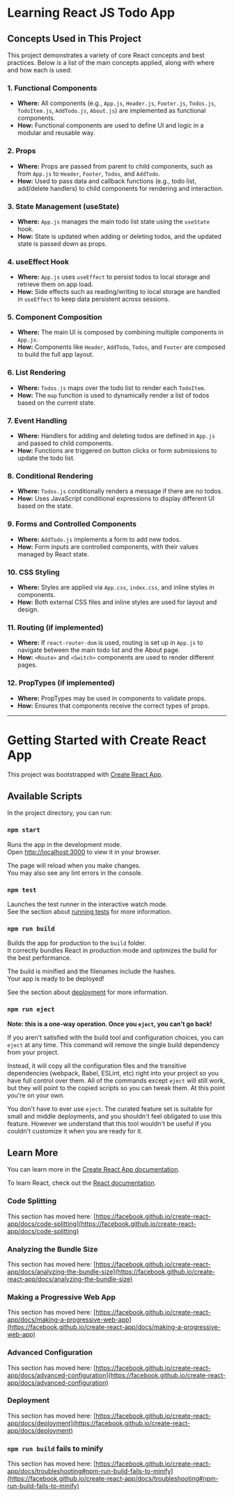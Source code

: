 # Learning React JS Todo App

## Concepts Used in This Project

This project demonstrates a variety of core React concepts and best practices. Below is a list of the main concepts applied, along with where and how each is used:

### 1. Functional Components
- **Where:** All components (e.g., `App.js`, `Header.js`, `Footer.js`, `Todos.js`, `TodoItem.js`, `AddTodo.js`, `About.js`) are implemented as functional components.
- **How:** Functional components are used to define UI and logic in a modular and reusable way.

### 2. Props
- **Where:** Props are passed from parent to child components, such as from `App.js` to `Header`, `Footer`, `Todos`, and `AddTodo`.
- **How:** Used to pass data and callback functions (e.g., todo list, add/delete handlers) to child components for rendering and interaction.

### 3. State Management (useState)
- **Where:** `App.js` manages the main todo list state using the `useState` hook.
- **How:** State is updated when adding or deleting todos, and the updated state is passed down as props.

### 4. useEffect Hook
- **Where:** `App.js` uses `useEffect` to persist todos to local storage and retrieve them on app load.
- **How:** Side effects such as reading/writing to local storage are handled in `useEffect` to keep data persistent across sessions.

### 5. Component Composition
- **Where:** The main UI is composed by combining multiple components in `App.js`.
- **How:** Components like `Header`, `AddTodo`, `Todos`, and `Footer` are composed to build the full app layout.

### 6. List Rendering
- **Where:** `Todos.js` maps over the todo list to render each `TodoItem`.
- **How:** The `map` function is used to dynamically render a list of todos based on the current state.

### 7. Event Handling
- **Where:** Handlers for adding and deleting todos are defined in `App.js` and passed to child components.
- **How:** Functions are triggered on button clicks or form submissions to update the todo list.

### 8. Conditional Rendering
- **Where:** `Todos.js` conditionally renders a message if there are no todos.
- **How:** Uses JavaScript conditional expressions to display different UI based on the state.

### 9. Forms and Controlled Components
- **Where:** `AddTodo.js` implements a form to add new todos.
- **How:** Form inputs are controlled components, with their values managed by React state.

### 10. CSS Styling
- **Where:** Styles are applied via `App.css`, `index.css`, and inline styles in components.
- **How:** Both external CSS files and inline styles are used for layout and design.

### 11. Routing (if implemented)
- **Where:** If `react-router-dom` is used, routing is set up in `App.js` to navigate between the main todo list and the About page.
- **How:** `<Route>` and `<Switch>` components are used to render different pages.

### 12. PropTypes (if implemented)
- **Where:** PropTypes may be used in components to validate props.
- **How:** Ensures that components receive the correct types of props.

---
# Getting Started with Create React App

This project was bootstrapped with [Create React App](https://github.com/facebook/create-react-app).

## Available Scripts

In the project directory, you can run:

### `npm start`

Runs the app in the development mode.\
Open [http://localhost:3000](http://localhost:3000) to view it in your browser.

The page will reload when you make changes.\
You may also see any lint errors in the console.

### `npm test`

Launches the test runner in the interactive watch mode.\
See the section about [running tests](https://facebook.github.io/create-react-app/docs/running-tests) for more information.

### `npm run build`

Builds the app for production to the `build` folder.\
It correctly bundles React in production mode and optimizes the build for the best performance.

The build is minified and the filenames include the hashes.\
Your app is ready to be deployed!

See the section about [deployment](https://facebook.github.io/create-react-app/docs/deployment) for more information.

### `npm run eject`

**Note: this is a one-way operation. Once you `eject`, you can't go back!**

If you aren't satisfied with the build tool and configuration choices, you can `eject` at any time. This command will remove the single build dependency from your project.

Instead, it will copy all the configuration files and the transitive dependencies (webpack, Babel, ESLint, etc) right into your project so you have full control over them. All of the commands except `eject` will still work, but they will point to the copied scripts so you can tweak them. At this point you're on your own.

You don't have to ever use `eject`. The curated feature set is suitable for small and middle deployments, and you shouldn't feel obligated to use this feature. However we understand that this tool wouldn't be useful if you couldn't customize it when you are ready for it.

## Learn More

You can learn more in the [Create React App documentation](https://facebook.github.io/create-react-app/docs/getting-started).

To learn React, check out the [React documentation](https://reactjs.org/).

### Code Splitting

This section has moved here: [https://facebook.github.io/create-react-app/docs/code-splitting](https://facebook.github.io/create-react-app/docs/code-splitting)

### Analyzing the Bundle Size

This section has moved here: [https://facebook.github.io/create-react-app/docs/analyzing-the-bundle-size](https://facebook.github.io/create-react-app/docs/analyzing-the-bundle-size)

### Making a Progressive Web App

This section has moved here: [https://facebook.github.io/create-react-app/docs/making-a-progressive-web-app](https://facebook.github.io/create-react-app/docs/making-a-progressive-web-app)

### Advanced Configuration

This section has moved here: [https://facebook.github.io/create-react-app/docs/advanced-configuration](https://facebook.github.io/create-react-app/docs/advanced-configuration)

### Deployment

This section has moved here: [https://facebook.github.io/create-react-app/docs/deployment](https://facebook.github.io/create-react-app/docs/deployment)

### `npm run build` fails to minify

This section has moved here: [https://facebook.github.io/create-react-app/docs/troubleshooting#npm-run-build-fails-to-minify](https://facebook.github.io/create-react-app/docs/troubleshooting#npm-run-build-fails-to-minify)
